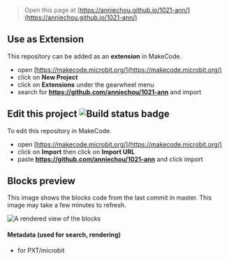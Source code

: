
> Open this page at [https://anniechou.github.io/1021-ann/](https://anniechou.github.io/1021-ann/)

## Use as Extension

This repository can be added as an **extension** in MakeCode.

* open [https://makecode.microbit.org/](https://makecode.microbit.org/)
* click on **New Project**
* click on **Extensions** under the gearwheel menu
* search for **https://github.com/anniechou/1021-ann** and import

## Edit this project ![Build status badge](https://github.com/anniechou/1021-ann/workflows/MakeCode/badge.svg)

To edit this repository in MakeCode.

* open [https://makecode.microbit.org/](https://makecode.microbit.org/)
* click on **Import** then click on **Import URL**
* paste **https://github.com/anniechou/1021-ann** and click import

## Blocks preview

This image shows the blocks code from the last commit in master.
This image may take a few minutes to refresh.

![A rendered view of the blocks](https://github.com/anniechou/1021-ann/raw/master/.github/makecode/blocks.png)

#### Metadata (used for search, rendering)

* for PXT/microbit
<script src="https://makecode.com/gh-pages-embed.js"></script><script>makeCodeRender("{{ site.makecode.home_url }}", "{{ site.github.owner_name }}/{{ site.github.repository_name }}");</script>
